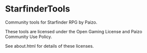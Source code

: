 # StarfinderTools
Community tools for Starfinder RPG by Paizo.

These tools are licensed under the Open Gaming License and Paizo Community Use Policy.

See about.html for details of these licenses.
